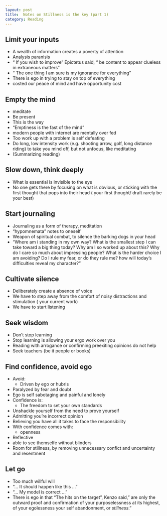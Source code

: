 ```yaml
---
layout: post
title:  Notes on Stillness is the key (part 1)
category: Reading
---
```


## Limit your inputs

- A wealth of information creates a poverty of attention
- Analysis paranisis
- “ If you wish to improve” Epictetus said, “ be content to appear clueless in extraneous matters”
- “ The one thing I am sure is my ignorance for everything”
- There is ego in trying to stay on top of everything
- costed our peace of mind and have opportunity cost

## Empty the mind

- meditate
- Be present
- This is the way
- “Emptiness is the fast of the mind”
- modern people with internet are mentally over fed
- Too work up with a problem is self defeating
- Do long, low intensity work (e.g. shooting arrow, golf, long distance riding) to take you mind off, but not unfocus, like meditating
- (Summarizing reading)

## Slow down, think deeply

- What is essential is invisible to the eye
- No one gets there by focusing on what is obvious, or sticking with the first thought that pops into their head ( your first thought/ draft rarely be your best)

## Start journaling

- Journaling as a form of therapy, meditation
- “hypomnemata” notes to oneself
- Weapon of spiritual combat, to silence the barking dogs in your head
- “Where am i standing in my own way? What is the smallest step I can take toward a big thing today? Why am I so worked up about this? Why do I care so much about impressing people? What is the harder choice I am avoiding? Do I rule my fear, or do they rule me? how will today’s difficulties reveal my character?”

## Cultivate silence

- Deliberately create a absence of voice
- We have to step away from the comfort of noisy distractions and stimulation ( your current work)
- We have to start listening

## Seek wisdom

- Don’t stop learning
- Stop learning is allowing your ergo work over you
- Reading with arrogance or confirming preexiting opinions do not help
- Seek teachers (be it people or books)

## Find confidence, avoid ego

- Avoid:
  - Driven by ego or hubris
- Paralyzed by fear and doubt
- Ego is self sabotaging and painful and lonely
- Confidence is:
  - The freedom to set your own standards
- Unshackle yourself from the need to prove yourself
- Admitting you’re incorrect opinion
- Believing you have all it takes to face the responsibility
- With confidence comes with:
  - openness
- Reflective
- able to see themselfe without blinders
- Room for stillness, by removing unnecessary confict and uncertainty and resentment

## Let go

- Too much willful will
- “... It should happen like this ...”
- “... My model is correct ...”
- There is ego in that
“The hits on the target”, Kenzo said,” are only the outward proof and confirmation of your purposelessness at its highest, of your egolessness your self abandonment, or *stillness*.”